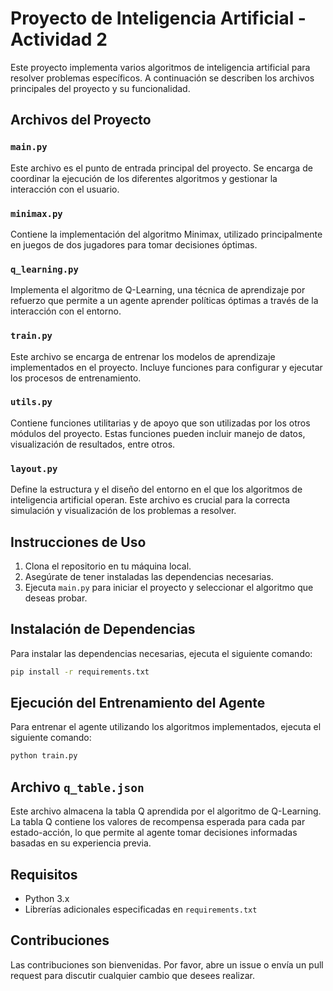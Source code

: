 # Proyecto de Inteligencia Artificial - Actividad 2

Este proyecto implementa varios algoritmos de inteligencia artificial para resolver problemas específicos. A continuación se describen los archivos principales del proyecto y su funcionalidad.

## Archivos del Proyecto

### `main.py`
Este archivo es el punto de entrada principal del proyecto. Se encarga de coordinar la ejecución de los diferentes algoritmos y gestionar la interacción con el usuario.

### `minimax.py`
Contiene la implementación del algoritmo Minimax, utilizado principalmente en juegos de dos jugadores para tomar decisiones óptimas.

### `q_learning.py`
Implementa el algoritmo de Q-Learning, una técnica de aprendizaje por refuerzo que permite a un agente aprender políticas óptimas a través de la interacción con el entorno.

### `train.py`
Este archivo se encarga de entrenar los modelos de aprendizaje implementados en el proyecto. Incluye funciones para configurar y ejecutar los procesos de entrenamiento.

### `utils.py`
Contiene funciones utilitarias y de apoyo que son utilizadas por los otros módulos del proyecto. Estas funciones pueden incluir manejo de datos, visualización de resultados, entre otros.

### `layout.py`
Define la estructura y el diseño del entorno en el que los algoritmos de inteligencia artificial operan. Este archivo es crucial para la correcta simulación y visualización de los problemas a resolver.

## Instrucciones de Uso

1. Clona el repositorio en tu máquina local.
2. Asegúrate de tener instaladas las dependencias necesarias.
3. Ejecuta `main.py` para iniciar el proyecto y seleccionar el algoritmo que deseas probar.

## Instalación de Dependencias

Para instalar las dependencias necesarias, ejecuta el siguiente comando:

```bash
pip install -r requirements.txt
```

## Ejecución del Entrenamiento del Agente

Para entrenar el agente utilizando los algoritmos implementados, ejecuta el siguiente comando:

```bash
python train.py
```

## Archivo `q_table.json`

Este archivo almacena la tabla Q aprendida por el algoritmo de Q-Learning. La tabla Q contiene los valores de recompensa esperada para cada par estado-acción, lo que permite al agente tomar decisiones informadas basadas en su experiencia previa.

## Requisitos

- Python 3.x
- Librerías adicionales especificadas en `requirements.txt`

## Contribuciones

Las contribuciones son bienvenidas. Por favor, abre un issue o envía un pull request para discutir cualquier cambio que desees realizar.